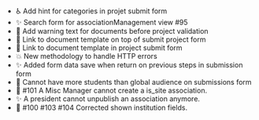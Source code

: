 - ♿️ Add hint for categories in projet submit form
- ✨ Search form for associationManagement view #95
- 💬 Add warning text for documents before project validation
- 🎨 Link to document template on top of submit project form
- 🎨 Link to document template in project submit form
- 💥 New methodology to handle HTTP errors
- ✨ Added form data save when return on previous steps in submission form
- 🐛 Cannot have more students than global audience on submissions form
- 🐛 #101 A Misc Manager cannot create a is_site association.
- ✨ A president cannot unpublish an association anymore.
- 🐛 #100 #103 #104 Corrected shown institution fields.